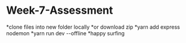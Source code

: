 # Week-7-Assessment

*clone files into new folder locally 
*or download zip
*yarn add express nodemon
*yarn run dev --offline
*happy surfing
